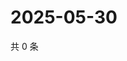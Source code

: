 # 2025-05-30

共 0 条

<!-- BEGIN ZHIHUQUESTIONS -->
<!-- 最后更新时间 Fri May 30 2025 00:14:01 GMT+0800 (China Standard Time) -->

<!-- END ZHIHUQUESTIONS -->
